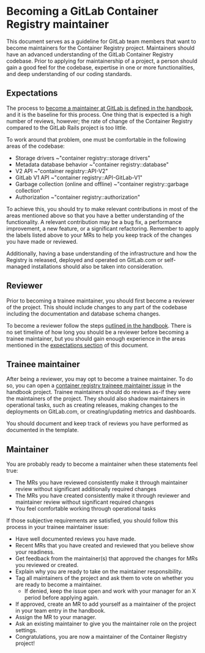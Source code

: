 # Becoming a GitLab Container Registry maintainer

This document serves as a guideline for GitLab team members that want to become maintainers for the Container Registry project.
Maintainers should have an advanced understanding of the GitLab Container Registry codebase.
Prior to applying for maintainership of a project, a person should gain a good feel for the codebase, expertise in one or more functionalities,
and deep understanding of our coding standards.

## Expectations

The process to [become a maintainer at GitLab is defined in the handbook](https://about.gitlab.com/handbook/engineering/workflow/code-review/#how-to-become-a-project-maintainer),
and it is the baseline for this process. One thing that is expected is a high number of reviews, however; the rate of change of the Container Registry compared to the
GitLab Rails project is too little.

To work around that problem, one must be comfortable in the following areas of the codebase:

- Storage drivers ~"container registry::storage drivers"
- Metadata database behavior ~"container registry::database"
- V2 API ~"container registry::API-V2"
- GitLab V1 API ~"container registry::API-GitLab-V1"
- Garbage collection (online and offline) ~"container registry::garbage collection"
- Authorization ~"container registry::authorization"

To achieve this, you should try to make relevant contributions in most of the areas mentioned above so that
you have a better understanding of the functionality. A relevant contribution may be a bug fix, a
performance improvement, a new feature, or a significant refactoring. Remember to apply the labels listed above
to your MRs to help you keep track of the changes you have made or reviewed.

Additionally, having a base understanding of the infrastructure and how the Registry is released, deployed and operated on GitLab.com or self-managed installations
should also be taken into consideration.

## Reviewer

Prior to becoming a trainee maintainer, you should first become a reviewer of the project. This should include changes
to any part of the codebase including the documentation and database schema changes.

To become a reviewer follow the steps [outlined in the handbook](https://about.gitlab.com/handbook/engineering/workflow/code-review/#reviewer).
There is no set timeline of how long you should be a reviewer before becoming a trainee maintainer, but you should
gain enough experience in the areas mentioned in the [expectations section](#expectations) of this document.

## Trainee maintainer

After being a reviewer, you may opt to become a trainee maintainer. To do so, you can open a
[container registry traineee maintainer issue](../.gitlab/issue_templates/Traineee%20Maintainer.md) in the handbook project.
Trainee maintainers should do reviews as-if they were the maintainers of the project.
They should also shadow maintainers in operational tasks, such as creating releases, making changes to the deployments on GitLab.com,
or creating/updating metrics and dashboards.

You should document and keep track of reviews you have performed as documented in the template.

## Maintainer

You are probably ready to become a maintainer when these statements feel true:

- The MRs you have reviewed consistently make it through maintainer review without significant additionally required changes
- The MRs you have created consistently make it through reviewer and maintainer review without significant required changes
- You feel comfortable working through operational tasks

If those subjective requirements are satisfied, you should follow this process in your trainee maintainer issue:

- Have well documented reviews you have made.
- Recent MRs that you have created and reviewed that you believe show your readiness.
- Get feedback from the maintainer(s) that approved the changes for MRs you reviewed or created.
- Explain why you are ready to take on the maintainer responsibility.
- Tag all maintainers of the project and ask them to vote on whether you are ready to become a maintainer.
  - If denied, keep the issue open and work with your manager for an X period before applying again.
- If approved, create an MR to add yourself as a maintainer of the project in your team entry in the handbook.
- Assign the MR to your manager.
- Ask an existing maintainer to give you the maintainer role on the project settings.
- Congratulations, you are now a maintainer of the Container Registry project!
